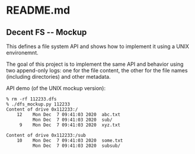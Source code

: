 # README.md

## Decent FS -- Mockup

This defines a file system API and shows how to implement it using
a UNIX environemnt.

The goal of this project is to implement the same API and behavior
using two append-only logs: one for the file content, the other for
the file names (including directories) and other metadata.

API demo (of the UNIX mockup version):

```
% rm -rf 112233.dfs
% ./dfs_mockup.py 112233
Content of drive 0x112233:/
    12    Mon Dec  7 09:41:03 2020  abc.txt
          Mon Dec  7 09:41:03 2020  sub/
     9    Mon Dec  7 09:41:03 2020  xyz.txt

Content of drive 0x112233:/sub
    10    Mon Dec  7 09:41:03 2020  some.txt
          Mon Dec  7 09:41:03 2020  subsub/
```
